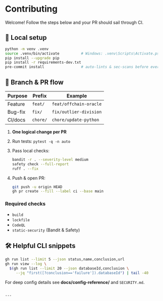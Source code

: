 # Contributing
Welcome! Follow the steps below and your PR should sail through CI.

## 🔧 Local setup
```bash
python -m venv .venv
source .venv/bin/activate          # Windows: .venv\Scripts\Activate.ps1
pip install --upgrade pip
pip install -r requirements-dev.txt
pre-commit install                 # auto-lints & sec-scans before every commit
```

## 🌳 Branch & PR flow

| Purpose | Prefix   | Example                |
| ------- | -------- | ---------------------- |
| Feature | `feat/`  | `feat/offchain-oracle` |
| Bug-fix | `fix/`   | `fix/outlier-division` |
| CI/docs | `chore/` | `chore/update-python`  |

1. **One logical change per PR**
2. Run tests: `pytest -q -n auto`
3. Pass local checks:

   ```bash
   bandit -r . --severity-level medium
   safety check --full-report
   ruff . --fix
   ```
4. Push & open PR:

   ```bash
   git push -u origin HEAD
   gh pr create --fill --label ci --base main
   ```

### Required checks

* `build`
* `lockfile`
* `CodeQL`
* `static-security` (Bandit & Safety)

## 🛠 Helpful CLI snippets

```bash
gh run list --limit 5 --json status,name,conclusion,url
gh run view --log \
  $(gh run list --limit 20 --json databaseId,conclusion \
     --jq "first([?conclusion=='failure']).databaseId") | tail -40
```

For deep config details see **docs/config-reference/** and `SECURITY.md`.

```

---
